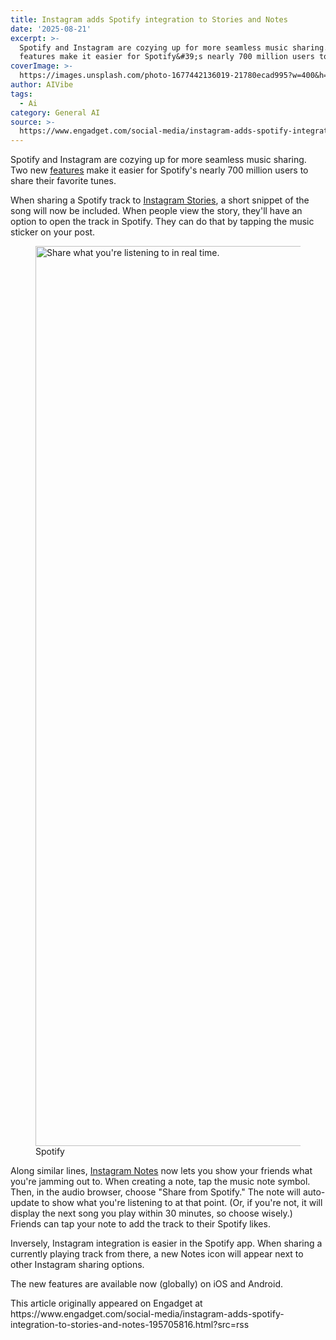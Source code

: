 ```yaml
---
title: Instagram adds Spotify integration to Stories and Notes
date: '2025-08-21'
excerpt: >-
  Spotify and Instagram are cozying up for more seamless music sharing. Two new
  features make it easier for Spotify&#39;s nearly 700 million users to sh...
coverImage: >-
  https://images.unsplash.com/photo-1677442136019-21780ecad995?w=400&h=200&fit=crop&auto=format
author: AIVibe
tags:
  - Ai
category: General AI
source: >-
  https://www.engadget.com/social-media/instagram-adds-spotify-integration-to-stories-and-notes-195705816.html?src=rss
---
```

<p>Spotify and Instagram are cozying up for more seamless music sharing. Two new <a data-i13n="elm:context_link;elmt:doNotAffiliate;cpos:1;pos:1" class="no-affiliate-link" href="https://newsroom.spotify.com/2025-08-21/spotify-takes-instagram-sharing-to-the-next-level-with-audio-previews-and-real-time-listening-notes/">features</a> make it easier for Spotify&#39;s nearly 700 million users to share their favorite tunes.</p>
<p>When sharing a Spotify track to <a data-i13n="cpos:2;pos:1" href="https://www.engadget.com/social-media/instagram-stories-are-getting-comments-183051677.html">Instagram Stories</a>, a short snippet of the song will now be included. When people view the story, they&#39;ll have an option to open the track in Spotify. They can do that by tapping the music sticker on your post.</p>
<span id="end-legacy-contents"></span><figure><img src="https://s.yimg.com/os/creatr-uploaded-images/2025-08/049d1dd0-7ec8-11f0-91ed-b89aa8e45eac" data-crop-orig-src="https://s.yimg.com/os/creatr-uploaded-images/2025-08/049d1dd0-7ec8-11f0-91ed-b89aa8e45eac" style="height:1440px;width:2560px;" alt="Share what you&#39;re listening to in real time." data-uuid="7403b1b8-e398-362e-9af5-a0c6115289e6"><figcaption></figcaption><div class="photo-credit">Spotify</div></figure>
<p>Along similar lines, <a data-i13n="cpos:3;pos:1" href="https://www.engadget.com/instagram-makes-its-status-update-feature-more-interactive-160057778.html">Instagram Notes</a> now lets you show your friends what you&#39;re jamming out to. When creating a note, tap the music note symbol. Then, in the audio browser, choose &quot;Share from Spotify.&quot; The note will auto-update to show what you&#39;re listening to at that point. (Or, if you&#39;re not, it will display the next song you play within 30 minutes, so choose wisely.) Friends can tap your note to add the track to their Spotify likes.</p>
<p>Inversely, Instagram integration is easier in the Spotify app. When sharing a currently playing track from there, a new Notes icon will appear next to other Instagram sharing options.</p>
<p>The new features are available now (globally) on iOS and Android.</p>This article originally appeared on Engadget at https://www.engadget.com/social-media/instagram-adds-spotify-integration-to-stories-and-notes-195705816.html?src=rss
